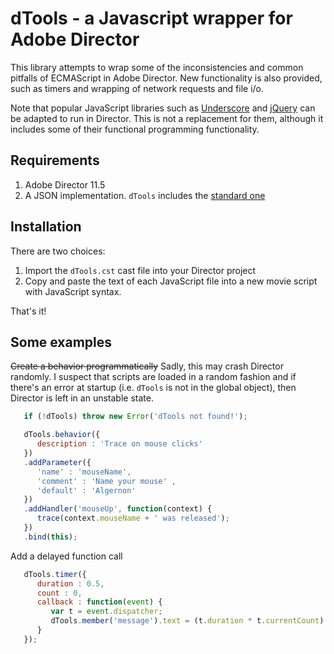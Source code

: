 # dTools - a Javascript wrapper for Adobe Director
   
This library attempts to wrap some of the inconsistencies and common pitfalls
of ECMAScript in Adobe Director. New functionality is also provided, such as
timers and wrapping of network requests and file i/o.

Note that popular JavaScript libraries such as [Underscore](http://documentcloud.github.com/underscore) and [jQuery](http://jquery.org) can be adapted
to run in Director. This is not a replacement for them, although it includes some of their functional programming functionality.

## Requirements

1. Adobe Director 11.5
1. A JSON implementation. `dTools` includes the [standard one](https://github.com/douglascrockford/JSON-js/blob/master/json2.js)

## Installation

There are two choices:

1. Import the `dTools.cst` cast file into your Director project
1.  Copy and paste the text of each JavaScript file into a new movie script with JavaScript syntax.
   
That's it!

## Some examples

<del>Create a behavior programmatically</del>
Sadly, this may crash Director randomly. I suspect that scripts are loaded in a random fashion
and if there's an error at startup (i.e. `dTools` is not in the global object), then Director
is left in an unstable state.

```javascript
   if (!dTools) throw new Error('dTools not found!');

   dTools.behavior({
      description : 'Trace on mouse clicks'
   })
   .addParameter({
      'name' : 'mouseName',
      'comment' : 'Name your mouse' ,
      'default' : 'Algernon'
   })
   .addHandler('mouseUp', function(context) {
      trace(context.mouseName + ' was released');
   })
   .bind(this);
```

Add a delayed function call

```javascript
   dTools.timer({
      duration : 0.5,
      count : 0,      
      callback : function(event) {
         var t = event.dispatcher;
         dTools.member('message').text = (t.duration * t.currentCount) + ' seconds have elapsed';
      }
   });
```   